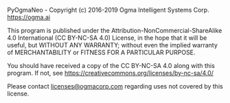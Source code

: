 PyOgmaNeo - Copyright (c) 2016-2019 Ogma Intelligent Systems Corp. https://ogma.ai

This program is published under the Attribution-NonCommercial-ShareAlike 4.0 
International (CC BY-NC-SA 4.0) License, in the hope that it will be useful,
but WITHOUT ANY WARRANTY; without even the implied warranty of
MERCHANTABILITY or FITNESS FOR A PARTICULAR PURPOSE.

You should have received a copy of the CC BY-NC-SA 4.0 along with this 
program.  If not, see https://creativecommons.org/licenses/by-nc-sa/4.0/

Please contact licenses@ogmacorp.com regarding uses not covered by this license.
